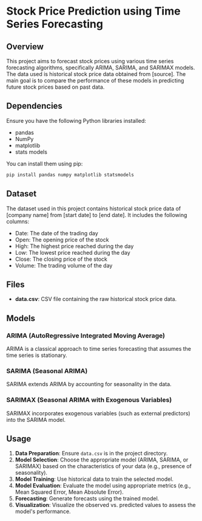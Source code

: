 # Stock Price Prediction using Time Series Forecasting

## Overview
This project aims to forecast stock prices using various time series forecasting algorithms, specifically ARIMA, SARIMA, and SARIMAX models. The data used is historical stock price data obtained from [source]. The main goal is to compare the performance of these models in predicting future stock prices based on past data.

## Dependencies
Ensure you have the following Python libraries installed:
- pandas
- NumPy
- matplotlib
- stats models

You can install them using pip:
```bash
pip install pandas numpy matplotlib statsmodels
```

## Dataset
The dataset used in this project contains historical stock price data of [company name] from [start date] to [end date]. It includes the following columns:
- Date: The date of the trading day
- Open: The opening price of the stock
- High: The highest price reached during the day
- Low: The lowest price reached during the day
- Close: The closing price of the stock
- Volume: The trading volume of the day

## Files
- **data.csv**: CSV file containing the raw historical stock price data.

## Models
### ARIMA (AutoRegressive Integrated Moving Average)
ARIMA is a classical approach to time series forecasting that assumes the time series is stationary.

### SARIMA (Seasonal ARIMA)
SARIMA extends ARIMA by accounting for seasonality in the data.

### SARIMAX (Seasonal ARIMA with Exogenous Variables)
SARIMAX incorporates exogenous variables (such as external predictors) into the SARIMA model.

## Usage
1. **Data Preparation**: Ensure `data.csv` is in the project directory.
2. **Model Selection**: Choose the appropriate model (ARIMA, SARIMA, or SARIMAX) based on the characteristics of your data (e.g., presence of seasonality).
3. **Model Training**: Use historical data to train the selected model.
4. **Model Evaluation**: Evaluate the model using appropriate metrics (e.g., Mean Squared Error, Mean Absolute Error).
5. **Forecasting**: Generate forecasts using the trained model.
6. **Visualization**: Visualize the observed vs. predicted values to assess the model's performance.

